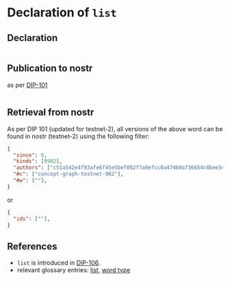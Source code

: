 # Declaration of `list`

## Declaration

```json
```

## Publication to nostr

as per [DIP-101](../101.md)

```json

```

## Retrieval from nostr

As per DIP 101 (updated for testnet-2), all versions of the above word can be found in nostr (testnet-2) using the following filter:

```json
{
  "since": 0,
  "kinds": [9902],
  "authors": ["c51a542e4f93afe6f45e5bef002f7a0efcc0a47460a736654c0bee5402c482fa"],
  "#c": ["concept-graph-testnet-902"],
  "#w": [""],
}
```

or

```json
{
  "ids": [""],
}
```

## References

- `list` is introduced in [DIP-106](../106.md).
- relevant glossary entries: [list](../../../glossary/list.md), [word type](../../../glossary/wordType.md)
